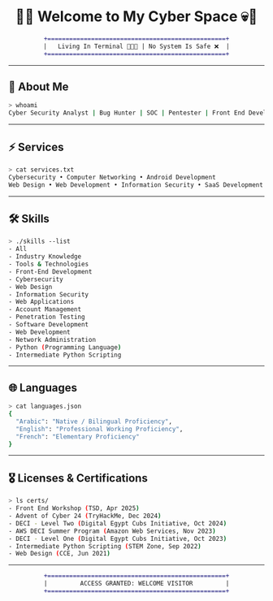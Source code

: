 <!-- GitHub Profile README -->
<div align="center">
  
# 🖤💀 Welcome to My Cyber Space 💀🖤  

```diff
+=================================================+
|   Living In Terminal 🧑🏻‍💻 | No System Is Safe ❌  |
+=================================================+
```
</div>

---

## 👾 About Me
```bash
> whoami
Cyber Security Analyst | Bug Hunter | SOC | Pentester | Front End Developer
```

---

## ⚡ Services
```bash
> cat services.txt
Cybersecurity • Computer Networking • Android Development  
Web Design • Web Development • Information Security • SaaS Development
```

---

## 🛠️ Skills
```bash
> ./skills --list
- All
- Industry Knowledge
- Tools & Technologies
- Front-End Development
- Cybersecurity
- Web Design
- Information Security
- Web Applications
- Account Management
- Penetration Testing
- Software Development
- Web Development
- Network Administration
- Python (Programming Language)
- Intermediate Python Scripting
```

---

## 🌐 Languages
```bash
> cat languages.json
{
  "Arabic": "Native / Bilingual Proficiency",
  "English": "Professional Working Proficiency",
  "French": "Elementary Proficiency"
}
```

---

## 🎖️ Licenses & Certifications
```bash
> ls certs/
- Front End Workshop (TSD, Apr 2025)
- Advent of Cyber 24 (TryHackMe, Dec 2024)
- DECI - Level Two (Digital Egypt Cubs Initiative, Oct 2024)
- AWS DECI Summer Program (Amazon Web Services, Nov 2023)
- DECI - Level One (Digital Egypt Cubs Initiative, Oct 2023)
- Intermediate Python Scripting (STEM Zone, Sep 2022)
- Web Design (CCE, Jun 2021)
```

---

<div align="center">

```diff
+=================================================+
|         ACCESS GRANTED: WELCOME VISITOR         |
+=================================================+
```
</div>
